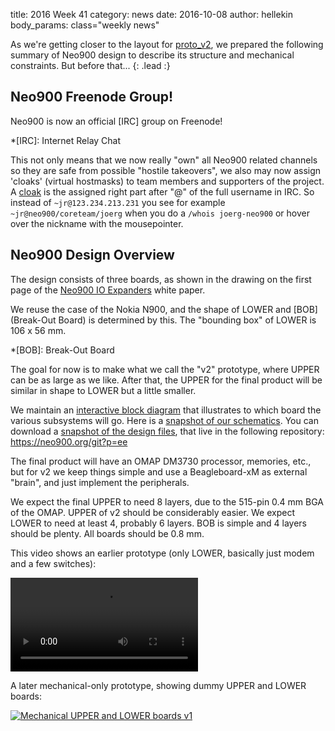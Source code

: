 title:    2016 Week 41
category: news
date:     2016-10-08
author:   hellekin
body_params: class="weekly news"

As we're getting closer to the layout for
[proto_v2](/news/neo900-update-2016-09-22), we prepared the following
summary of Neo900 design to describe its structure and mechanical
constraints.  But before that...
{: .lead :}

## Neo900 Freenode Group!

Neo900 is now an official [IRC] group on Freenode!

*[IRC]: Internet Relay Chat

This not only means that we now really "own" all Neo900 related
channels so they are safe from possible "hostile takeovers", we also
may now assign 'cloaks' (virtual hostmasks) to team members and
supporters of the project. A [cloak] is the assigned right part after
"@" of the full username in IRC. So instead of `~jr@123.234.213.231` you
see for example `~jr@neo900/coreteam/joerg` when you do a `/whois
joerg-neo900` or hover over the nickname with the mousepointer.

[cloak]: https://freenode.net/news/customised-project-cloaks

## Neo900 Design Overview

The design consists of three boards, as shown in the drawing on the
first page of the [Neo900 IO
Expanders](http://neo900.org/stuff/papers/iox.pdf#1) white paper.

We reuse the case of the Nokia N900, and the shape of LOWER and [BOB]
(Break-Out Board) is determined by this. The "bounding box" of LOWER
is 106 x 56 mm.

*[BOB]: Break-Out Board

The goal for now is to make what we call the "v2" prototype, where
UPPER can be as large as we like.  After that, the UPPER for the final
product will be similar in shape to LOWER but a little smaller.

We maintain an [interactive block diagram][B] that illustrates to
which board the various subsystems will go.  Here is a [snapshot of
our schematics][S].  You can download a [snapshot of the design
files][Snap], that live in the following repository:
<https://neo900.org/git?p=ee>

[B]: https://neo900.org/stuff/werner/v2loc/v2loc.html
[S]: https://neo900.org/stuff/werner/tmp/ee/pdf/neo900.pdf
[Snap]: https://neo900.org/stuff/werner/tmp/ee/tar/neo900.tar.bz2

The final product will have an OMAP DM3730 processor, memories, etc.,
but for v2 we keep things simple and use a Beagleboard-xM as external
"brain", and just implement the peripherals.

We expect the final UPPER to need 8 layers, due to the 515-pin 0.4 mm
BGA of the OMAP.  UPPER of v2 should be considerably easier. We expect
LOWER to need at least 4, probably 6 layers.  BOB is simple and 4
layers should be plenty. All boards should be 0.8 mm.

This video shows an earlier prototype (only LOWER, basically just
modem and a few switches):

<video preload="auto" controls="auto">
<source src="https://b2aeaa58a57a200320db-8b65b95250e902c437b256b5abf3eac7.ssl.cf5.rackcdn.com/media_entries/11245/Neo900_prototype_board_-_modem_testing-FNSPEWvTJTc.webm" type="video/webm; codecs=&quot;vp8, vorbis&quot;"><p><a href="https://goblinrefuge.com/mediagoblin/u/hellekin/m/neo900-prototype-board/">Watch this video</a> on GoblinRefuge.</p></video>

A later mechanical-only prototype, showing dummy UPPER and LOWER boards:

[![Mechanical UPPER and LOWER boards v1][P]][T]

[P]: /static/misc/20161008_boards.jpg
[T]: https://talk.maemo.org/showthread.php?p=1388595
